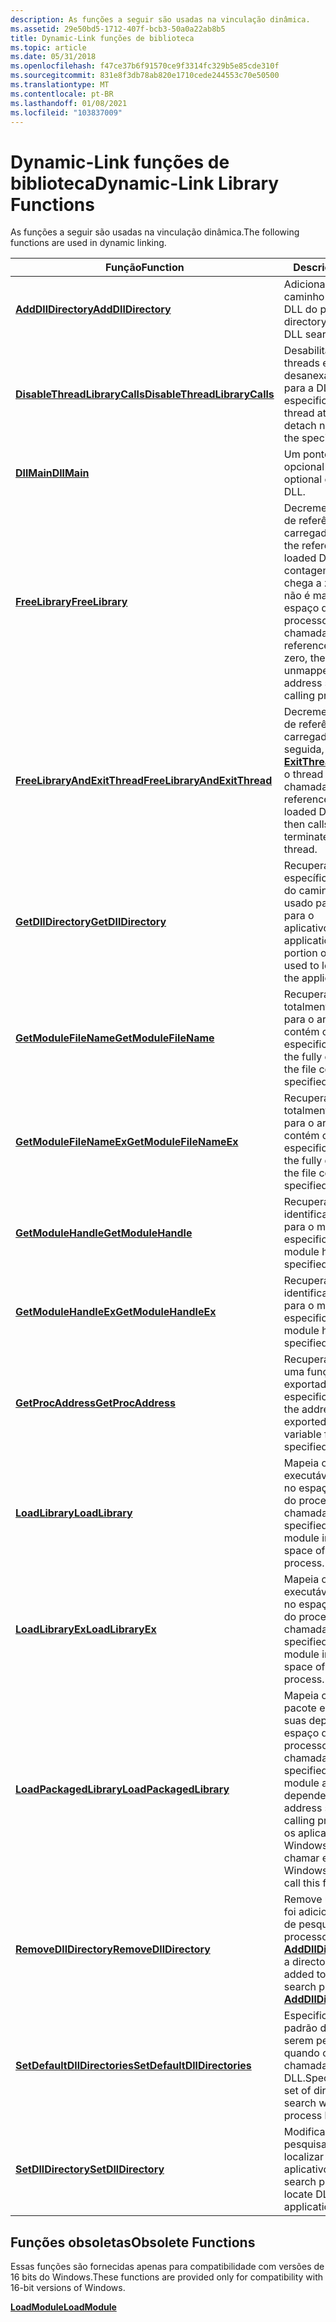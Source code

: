 ```yaml
---
description: As funções a seguir são usadas na vinculação dinâmica.
ms.assetid: 29e50bd5-1712-407f-bcb3-50a0a22ab8b5
title: Dynamic-Link funções de biblioteca
ms.topic: article
ms.date: 05/31/2018
ms.openlocfilehash: f47ce37b6f91570ce9f3314fc329b5e85cde310f
ms.sourcegitcommit: 831e8f3db78ab820e1710cede244553c70e50500
ms.translationtype: MT
ms.contentlocale: pt-BR
ms.lasthandoff: 01/08/2021
ms.locfileid: "103837009"
---
```

# <a name="dynamic-link-library-functions"></a><span data-ttu-id="7e1a2-103">Dynamic-Link funções de biblioteca</span><span class="sxs-lookup"><span data-stu-id="7e1a2-103">Dynamic-Link Library Functions</span></span>

<span data-ttu-id="7e1a2-104">As funções a seguir são usadas na vinculação dinâmica.</span><span class="sxs-lookup"><span data-stu-id="7e1a2-104">The following functions are used in dynamic linking.</span></span>



| <span data-ttu-id="7e1a2-105">Função</span><span class="sxs-lookup"><span data-stu-id="7e1a2-105">Function</span></span>                                                       | <span data-ttu-id="7e1a2-106">Descrição</span><span class="sxs-lookup"><span data-stu-id="7e1a2-106">Description</span></span>                                                                                                                                                    |
|----------------------------------------------------------------|----------------------------------------------------------------------------------------------------------------------------------------------------------------|
| [<span data-ttu-id="7e1a2-107">**AddDllDirectory**</span><span class="sxs-lookup"><span data-stu-id="7e1a2-107">**AddDllDirectory**</span></span>](/windows/desktop/api/LibLoaderAPI/nf-libloaderapi-adddlldirectory)                     | <span data-ttu-id="7e1a2-108">Adiciona um diretório ao caminho de pesquisa da DLL do processo.</span><span class="sxs-lookup"><span data-stu-id="7e1a2-108">Adds a directory to the process DLL search path.</span></span>                                                                                                               |
| [<span data-ttu-id="7e1a2-109">**DisableThreadLibraryCalls**</span><span class="sxs-lookup"><span data-stu-id="7e1a2-109">**DisableThreadLibraryCalls**</span></span>](/windows/win32/api/libloaderapi/nf-libloaderapi-disablethreadlibrarycalls) | <span data-ttu-id="7e1a2-110">Desabilita a anexação de threads e notificações de desanexação de thread para a DLL especificada.</span><span class="sxs-lookup"><span data-stu-id="7e1a2-110">Disables thread attach and thread detach notifications for the specified DLL.</span></span>                                                                                  |
| [<span data-ttu-id="7e1a2-111">**DllMain**</span><span class="sxs-lookup"><span data-stu-id="7e1a2-111">**DllMain**</span></span>](dllmain.md)                                     | <span data-ttu-id="7e1a2-112">Um ponto de entrada opcional em uma DLL.</span><span class="sxs-lookup"><span data-stu-id="7e1a2-112">An optional entry point into a DLL.</span></span>                                                                                                                            |
| [<span data-ttu-id="7e1a2-113">**FreeLibrary**</span><span class="sxs-lookup"><span data-stu-id="7e1a2-113">**FreeLibrary**</span></span>](/windows/win32/api/libloaderapi/nf-libloaderapi-freelibrary)                             | <span data-ttu-id="7e1a2-114">Decrementa a contagem de referência da DLL carregada.</span><span class="sxs-lookup"><span data-stu-id="7e1a2-114">Decrements the reference count of the loaded DLL.</span></span> <span data-ttu-id="7e1a2-115">Quando a contagem de referência chega a zero, o módulo não é mapeado do espaço de endereço do processo de chamada.</span><span class="sxs-lookup"><span data-stu-id="7e1a2-115">When the reference count reaches zero, the module is unmapped from the address space of the calling process.</span></span> |
| [<span data-ttu-id="7e1a2-116">**FreeLibraryAndExitThread**</span><span class="sxs-lookup"><span data-stu-id="7e1a2-116">**FreeLibraryAndExitThread**</span></span>](/windows/win32/api/libloaderapi/nf-libloaderapi-freelibraryandexitthread)   | <span data-ttu-id="7e1a2-117">Decrementa a contagem de referência de uma DLL carregada por uma e, em seguida, chama [**ExitThread**](/windows/desktop/api/processthreadsapi/nf-processthreadsapi-exitthread) para encerrar o thread de chamada.</span><span class="sxs-lookup"><span data-stu-id="7e1a2-117">Decrements the reference count of a loaded DLL by one, and then calls [**ExitThread**](/windows/desktop/api/processthreadsapi/nf-processthreadsapi-exitthread) to terminate the calling thread.</span></span>                       |
| [<span data-ttu-id="7e1a2-118">**GetDllDirectory**</span><span class="sxs-lookup"><span data-stu-id="7e1a2-118">**GetDllDirectory**</span></span>](/windows/desktop/api/WinBase/nf-winbase-getdlldirectorya)                     | <span data-ttu-id="7e1a2-119">Recupera a parte específica do aplicativo do caminho de pesquisa usado para localizar DLLs para o aplicativo.</span><span class="sxs-lookup"><span data-stu-id="7e1a2-119">Retrieves the application-specific portion of the search path used to locate DLLs for the application.</span></span>                                                         |
| [<span data-ttu-id="7e1a2-120">**GetModuleFileName**</span><span class="sxs-lookup"><span data-stu-id="7e1a2-120">**GetModuleFileName**</span></span>](/windows/win32/api/libloaderapi/nf-libloaderapi-getmodulefilenamea)                 | <span data-ttu-id="7e1a2-121">Recupera o caminho totalmente qualificado para o arquivo que contém o módulo especificado.</span><span class="sxs-lookup"><span data-stu-id="7e1a2-121">Retrieves the fully qualified path for the file containing the specified module.</span></span>                                                                               |
| [<span data-ttu-id="7e1a2-122">**GetModuleFileNameEx**</span><span class="sxs-lookup"><span data-stu-id="7e1a2-122">**GetModuleFileNameEx**</span></span>](/windows/desktop/api/psapi/nf-psapi-getmodulefilenameexa)            | <span data-ttu-id="7e1a2-123">Recupera o caminho totalmente qualificado para o arquivo que contém o módulo especificado.</span><span class="sxs-lookup"><span data-stu-id="7e1a2-123">Retrieves the fully qualified path for the file containing the specified module.</span></span>                                                                               |
| [<span data-ttu-id="7e1a2-124">**GetModuleHandle**</span><span class="sxs-lookup"><span data-stu-id="7e1a2-124">**GetModuleHandle**</span></span>](/windows/win32/api/libloaderapi/nf-libloaderapi-getmodulehandlea)                     | <span data-ttu-id="7e1a2-125">Recupera um identificador de módulo para o módulo especificado.</span><span class="sxs-lookup"><span data-stu-id="7e1a2-125">Retrieves a module handle for the specified module.</span></span>                                                                                                            |
| [<span data-ttu-id="7e1a2-126">**GetModuleHandleEx**</span><span class="sxs-lookup"><span data-stu-id="7e1a2-126">**GetModuleHandleEx**</span></span>](/windows/win32/api/libloaderapi/nf-libloaderapi-getmodulehandleexa)                 | <span data-ttu-id="7e1a2-127">Recupera um identificador de módulo para o módulo especificado.</span><span class="sxs-lookup"><span data-stu-id="7e1a2-127">Retrieves a module handle for the specified module.</span></span>                                                                                                            |
| [<span data-ttu-id="7e1a2-128">**GetProcAddress**</span><span class="sxs-lookup"><span data-stu-id="7e1a2-128">**GetProcAddress**</span></span>](/windows/win32/api/libloaderapi/nf-libloaderapi-getprocaddress)                       | <span data-ttu-id="7e1a2-129">Recupera o endereço de uma função ou variável exportada da DLL especificada.</span><span class="sxs-lookup"><span data-stu-id="7e1a2-129">Retrieves the address of an exported function or variable from the specified DLL.</span></span>                                                                              |
| [<span data-ttu-id="7e1a2-130">**LoadLibrary**</span><span class="sxs-lookup"><span data-stu-id="7e1a2-130">**LoadLibrary**</span></span>](/windows/win32/api/libloaderapi/nf-libloaderapi-loadlibrarya)                             | <span data-ttu-id="7e1a2-131">Mapeia o módulo executável especificado no espaço de endereço do processo de chamada.</span><span class="sxs-lookup"><span data-stu-id="7e1a2-131">Maps the specified executable module into the address space of the calling process.</span></span>                                                                            |
| [<span data-ttu-id="7e1a2-132">**LoadLibraryEx**</span><span class="sxs-lookup"><span data-stu-id="7e1a2-132">**LoadLibraryEx**</span></span>](/windows/desktop/api/LibLoaderAPI/nf-libloaderapi-loadlibraryexa)                         | <span data-ttu-id="7e1a2-133">Mapeia o módulo executável especificado no espaço de endereço do processo de chamada.</span><span class="sxs-lookup"><span data-stu-id="7e1a2-133">Maps the specified executable module into the address space of the calling process.</span></span>                                                                            |
| [<span data-ttu-id="7e1a2-134">**LoadPackagedLibrary**</span><span class="sxs-lookup"><span data-stu-id="7e1a2-134">**LoadPackagedLibrary**</span></span>](/windows/desktop/api/Winbase/nf-winbase-loadpackagedlibrary)             | <span data-ttu-id="7e1a2-135">Mapeia o módulo de pacote especificado e suas dependências no espaço de endereço do processo de chamada.</span><span class="sxs-lookup"><span data-stu-id="7e1a2-135">Maps the specified packaged module and its dependencies into the address space of the calling process.</span></span> <span data-ttu-id="7e1a2-136">Somente os aplicativos da Windows Store podem chamar essa função.</span><span class="sxs-lookup"><span data-stu-id="7e1a2-136">Only Windows Store apps can call this function.</span></span>         |
| [<span data-ttu-id="7e1a2-137">**RemoveDllDirectory**</span><span class="sxs-lookup"><span data-stu-id="7e1a2-137">**RemoveDllDirectory**</span></span>](/windows/desktop/api/LibLoaderAPI/nf-libloaderapi-removedlldirectory)               | <span data-ttu-id="7e1a2-138">Remove um diretório que foi adicionado ao caminho de pesquisa de DLL do processo usando [**AddDllDirectory**](/windows/desktop/api/LibLoaderAPI/nf-libloaderapi-adddlldirectory).</span><span class="sxs-lookup"><span data-stu-id="7e1a2-138">Removes a directory that was added to the process DLL search path by using [**AddDllDirectory**](/windows/desktop/api/LibLoaderAPI/nf-libloaderapi-adddlldirectory).</span></span>                                         |
| [<span data-ttu-id="7e1a2-139">**SetDefaultDllDirectories**</span><span class="sxs-lookup"><span data-stu-id="7e1a2-139">**SetDefaultDllDirectories**</span></span>](/windows/desktop/api/LibLoaderAPI/nf-libloaderapi-setdefaultdlldirectories)   | <span data-ttu-id="7e1a2-140">Especifica um conjunto padrão de diretórios a serem pesquisados quando o processo de chamada carregar uma DLL.</span><span class="sxs-lookup"><span data-stu-id="7e1a2-140">Specifies a default set of directories to search when the calling process loads a DLL.</span></span>                                                                         |
| [<span data-ttu-id="7e1a2-141">**SetDllDirectory**</span><span class="sxs-lookup"><span data-stu-id="7e1a2-141">**SetDllDirectory**</span></span>](/windows/desktop/api/Winbase/nf-winbase-setdlldirectorya)                     | <span data-ttu-id="7e1a2-142">Modifica o caminho de pesquisa usado para localizar DLLs para o aplicativo.</span><span class="sxs-lookup"><span data-stu-id="7e1a2-142">Modifies the search path used to locate DLLs for the application.</span></span>                                                                                              |



 

## <a name="obsolete-functions"></a><span data-ttu-id="7e1a2-143">Funções obsoletas</span><span class="sxs-lookup"><span data-stu-id="7e1a2-143">Obsolete Functions</span></span>

<span data-ttu-id="7e1a2-144">Essas funções são fornecidas apenas para compatibilidade com versões de 16 bits do Windows.</span><span class="sxs-lookup"><span data-stu-id="7e1a2-144">These functions are provided only for compatibility with 16-bit versions of Windows.</span></span>

[<span data-ttu-id="7e1a2-145">**LoadModule**</span><span class="sxs-lookup"><span data-stu-id="7e1a2-145">**LoadModule**</span></span>](/windows/desktop/api/Winbase/nf-winbase-loadmodule)

 

 
